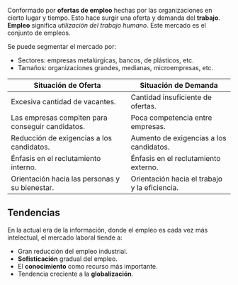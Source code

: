 Conformado por **ofertas de empleo** hechas por las organizaciones en cierto lugar y tiempo. Esto hace surgir una oferta y demanda del **trabajo**. **Empleo** significa _utilización del trabajo humano_. Este mercado es el conjunto de empleos.

Se puede segmentar el mercado por:

- Sectores: empresas metalúrgicas, bancos, de plásticos, etc.
- Tamaños: organizaciones grandes, medianas, microempresas, etc.

| **Situación de Oferta**                              | **Situación de Demanda**                      |
| ---------------------------------------------------- | --------------------------------------------- |
| Excesiva cantidad de vacantes.<br>                   | Cantidad insuficiente de ofertas.<br>         |
| Las empresas compiten para conseguir candidatos.<br> | Poca competencia entre empresas.<br>          |
| Reducción de exigencias a los candidatos.            | Aumento de exigencias a los candidatos.       |
| Énfasis en el reclutamiento interno.<br>             | Énfasis en el reclutamiento externo.<br>      |
| Orientación hacia las personas y su bienestar.<br>   | Orientación hacia el trabajo y la eficiencia. |

## Tendencias

En la actual era de la información, donde el empleo es cada vez más intelectual, el mercado laboral tiende a:

- Gran reducción del empleo industrial.
- **Sofisticación** gradual del empleo.
- El **conocimiento** como recurso más importante.
- Tendencia creciente a la **globalización**.
